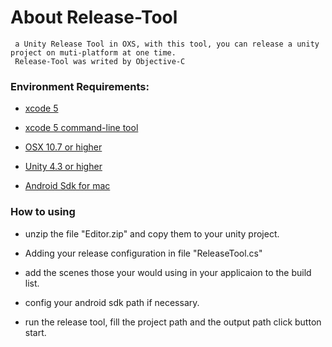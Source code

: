 About Release-Tool
============
	 a Unity Release Tool in OXS, with this tool, you can release a unity project on muti-platform at one time.
	 Release-Tool was writed by Objective-C
	 
### Environment Requirements:

 * [xcode 5]()
 
 * [xcode 5 command-line tool]()
 
 * [OSX 10.7 or higher]()
 
 * [Unity 4.3 or higher]()
 
 * [Android Sdk for mac](https://developer.android.com/sdk/index.html)
 

### How to using
 * unzip the file "Editor.zip" and copy them to your unity project.
 
 * Adding your release configuration in file "ReleaseTool.cs"
 
 * add the scenes those your would using in your applicaion to the build list.

 * config your android sdk path if necessary.
 
 * run the release tool, fill the project path and the output path click button start. 
